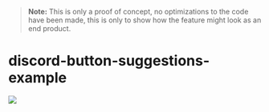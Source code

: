 > **Note:** This is only a proof of concept, no optimizations to the code have been made, this is only to show how the feature might look as an end product.

# discord-button-suggestions-example

![](https://i.imgur.com/02kc0kR.gif)
